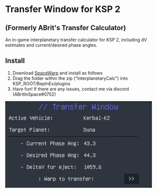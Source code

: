 # Transfer Window for KSP 2
## (Formerly ABrit's Transfer Calculator)
An in-game interplanetary transfer calculator for KSP 2, including dV estimates and current/desired phase angles.

## Install

1. Download [SpaceWarp](https://github.com/SpaceWarpDev/SpaceWarp) and install as follows
2. Drag the folder within the zip ("InterplanetaryCalc") into KSP_ROOT/BepInEx/plugins
3. Have fun! If there are any issues, contact me via discord (ABritInSpace#0752)

![Transfer Calculator GUI (including phase angle, current angle and estimated dV](https://github.com/ABritInSpace/TransferCalculator-KSP2/blob/master/transfercalc.png?raw=true)
